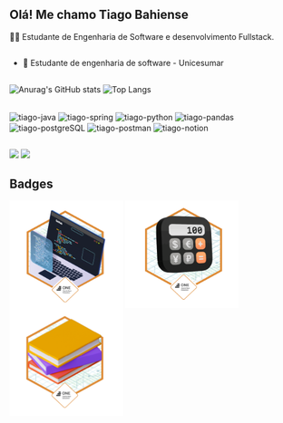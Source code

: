 ## Olá! Me chamo Tiago Bahiense

👨‍💻 Estudante de Engenharia de Software e desenvolvimento Fullstack.
##

- 🌱 Estudante de engenharia de software - Unicesumar

  ##

![Anurag's GitHub stats](https://github-readme-stats.vercel.app/api?username=tiagobahiense&theme=aura&show_icons=true&locale=pt-br)
![Top Langs](https://github-readme-stats.vercel.app/api/top-langs/?username=tiagobahiense&layout=donut&theme=aura&locale=pt-br)

<div style="display: inline_block"><br>
  <img align="center" alt="tiago-java" height="80" width="90" src="https://cdn.jsdelivr.net/gh/devicons/devicon@latest/icons/java/java-original-wordmark.svg" />
  <img align="center" alt="tiago-spring" height="80" width="90" src="https://cdn.jsdelivr.net/gh/devicons/devicon@latest/icons/spring/spring-original-wordmark.svg" />        
  <img align="center" alt="tiago-python" height="80" width="90" src="https://cdn.jsdelivr.net/gh/devicons/devicon@latest/icons/python/python-original-wordmark.svg" />
  <img align="center" alt="tiago-pandas" height="80" width="90" src="https://cdn.jsdelivr.net/gh/devicons/devicon@latest/icons/pandas/pandas-original-wordmark.svg" />
  <img align="center" alt="tiago-postgreSQL" height="80" width="90" src="https://cdn.jsdelivr.net/gh/devicons/devicon@latest/icons/postgresql/postgresql-original-wordmark.svg" />
  <img align="center" alt="tiago-postman" height="80" width="90" src="https://cdn.jsdelivr.net/gh/devicons/devicon@latest/icons/postman/postman-original-wordmark.svg" />
  <img align="center" alt="tiago-notion" height="80" width="90" src="https://cdn.jsdelivr.net/gh/devicons/devicon@latest/icons/notion/notion-original.svg" />         
</div>

##

<div>
  <a HREF="mailto:tgbahiense@gmail.com" target="_blank"><img src="https://img.shields.io/badge/Gmail-D14836?style=for-the-badge&logo=gmail&logoColor=white" target="_blank"></a>
  <a HREF="https://www.linkedin.com/in/tiago-bahiense-dev/" target="_blank"><img src="https://img.shields.io/badge/LinkedIn-0077B5?style=for-the-badge&logo=linkedin&logoColor=white" target="_blank"></a>
</div>

  ##

<div>
  <H2>Badges</H2>
  <img align="center" alt="tiago-oracle-badge" height="190" width="200" src="https://github.com/tiagobahiense/tiagobahiense/blob/main/cms_files_10224_1671211139Prancheta_3.png" />
  <img align="center" alt="tiago-oracle-badge2" height="190" width="200" src="https://github.com/tiagobahiense/tiagobahiense/blob/main/Badge-Conversor.png" />
  <img align="center" alt="tiago-oracle-badge3" height="190" width="200" src="https://github.com/tiagobahiense/tiagobahiense/blob/main/badge literalura.png" />
</div>
 

